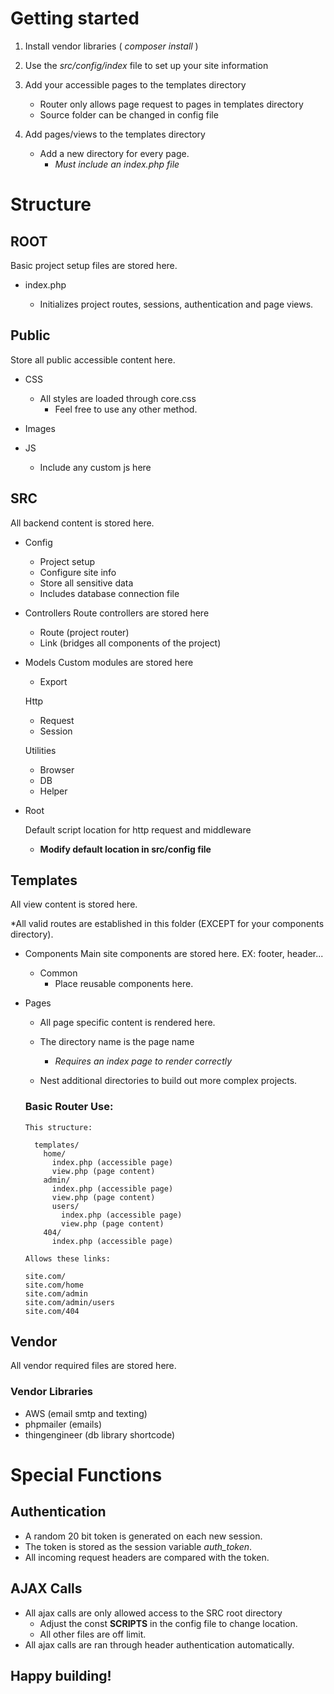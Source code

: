 # Getting started

1. Install vendor libraries ( _composer install_ )

2. Use the _src/config/index_ file to set up your site information

3. Add your accessible pages to the templates directory

   - Router only allows page request to pages in templates directory
   - Source folder can be changed in config file

4. Add pages/views to the templates directory
   - Add a new directory for every page.
     - _Must include an index.php file_

# Structure

## ROOT

Basic project setup files are stored here.

- index.php

  - Initializes project routes, sessions, authentication and page views.

## Public

Store all public accessible content here.

- CSS

  - All styles are loaded through core.css
    - Feel free to use any other method.

- Images
- JS
  - Include any custom js here

## SRC

All backend content is stored here.

- Config

  - Project setup
  - Configure site info
  - Store all sensitive data
  - Includes database connection file

- Controllers
  Route controllers are stored here

  - Route (project router)
  - Link (bridges all components of the project)

- Models
  Custom modules are stored here

  - Export

  Http

  - Request
  - Session

  Utilities

  - Browser
  - DB
  - Helper

- Root

  Default script location for http request and middleware

  - **Modify default location in src/config file**

## Templates

All view content is stored here.

\*All valid routes are established in this folder (EXCEPT for your components directory).

- Components
  Main site components are stored here.
  EX: footer, header...

  - Common
    - Place reusable components here.

- Pages

  - All page specific content is rendered here.
  - The directory name is the page name

    - _Requires an index page to render correctly_

  - Nest additional directories to build out more complex projects.

  ### Basic Router Use:

      This structure:

        templates/
          home/
            index.php (accessible page)
            view.php (page content)
          admin/
            index.php (accessible page)
            view.php (page content)
            users/
              index.php (accessible page)
              view.php (page content)
          404/
            index.php (accessible page)

      Allows these links:

      site.com/
      site.com/home
      site.com/admin
      site.com/admin/users
      site.com/404

## Vendor

All vendor required files are stored here.

### Vendor Libraries

- AWS (email smtp and texting)
- phpmailer (emails)
- thingengineer (db library shortcode)

# Special Functions

## Authentication

- A random 20 bit token is generated on each new session.
- The token is stored as the session variable _auth_token_.
- All incoming request headers are compared with the token.

## AJAX Calls

- All ajax calls are only allowed access to the SRC root directory
  - Adjust the const **SCRIPTS** in the config file to change location.
  - All other files are off limit.
- All ajax calls are ran through header authentication automatically.

## Happy building!
